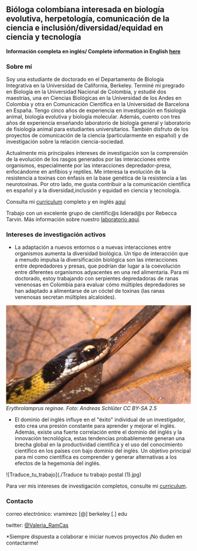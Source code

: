 
## Bióloga colombiana interesada en biología evolutiva, herpetología, comunicación de la ciencia e inclusión/diversidad/equidad en ciencia y tecnología

**Información completa en inglés/ Complete information in English [here](../index.md)**

### Sobre mí

Soy una estudiante de doctorado en el Departamento de Biología Integrativa en la Universidad de California, Berkeley. Terminé mi pregrado en Biología en la Universidad Nacional de Colombia, y estudié dos maestrías, una en Ciencias Biológicas en la Universidad de los Andes en Colombia y otra en Comunicación Científica en la Universidad de Barcelona en España. Tengo cinco años de experiencia en investigación en fisiología animal, biología evolutiva y biología molecular. Además, cuento con tres años de experiencia enseñando laboratorio de biología general y laboratorio de fisiología animal para estudiantes universitarios. También disfruto de los proyectos de comunicación de la ciencia (particularmente en español) y de investigación sobre la relación ciencia-sociedad.

Actualmente mis principales intereses de investigación son la comprensión de la evolución de los rasgos generados por las interacciones entre organismos, especialmente por las interacciones depredador-presa, enfocándome en anfibios y reptiles. Me interesa la evolución de la resistencia a toxinas con énfasis en la base genética de la resistencia a las neurotoxinas. Por otro lado, me gusta contribuir a la comunicación científica en español y a la diversidad,inclusión y equidad en ciencia y tecnología. 

Consulta mi [curriculum](./Spanish_content/curriculum_es.md) completo y en inglés [aquí](./curriculum.md)

Trabajo con un excelente grupo de científic@s liderad@s por Rebecca Tarvin. Más información sobre nuestro [laboratorio aquí](https://www.tarvinlab.org/).

### Intereses de investigación activos

- La adaptación a nuevos entornos o a nuevas interacciones entre organismos aumenta la diversidad biológica. Un tipo de interacción que a menudo impulsa la diversificación biológica son las interacciones entre depredadores y presas, que podrían dar lugar a la coevolución entre diferentes organismos adyacentes en una red alimentaria. Para mi doctorado, estoy trabajando con serpientes depredadoras de ranas venenosas en Colombia para evaluar cómo múltiples depredadores se han adaptado a alimentarse de un cóctel de toxinas (las ranas venenosas secretan múltiples alcaloides).

![Erythrolamprus_reginae](./Liophis_reginae.jpg) _Erythrolamprus reginae. Foto: Andreas Schlüter CC BY-SA 2.5_

- El dominio del inglés influye en el "éxito" individual de un investigador, esto crea una presión constante para aprender y mejorar el inglés. Además, existe una fuerte correlación entre el dominio del inglés y la innovación tecnológica, estas tendencias probablemente generan una brecha global en la productividad científica y el uso del conocimiento científico en los países con bajo dominio del inglés. Un objetivo principal para mí como científica es comprender y generar alternativas a los efectos de la hegemonía del inglés.

![Traduce_tu_trabajo](./Traduce tu trabajo postal (1).jpg)

Para ver mis intereses de investigación completos, consulte mi [curriculum](./Spanish_content/curriculum_es.md).

### Contacto
correo electrónico: vramirezc [@] berkeley [.] edu

twitter: [@Valeria_RamCas](https://twitter.com/Valeria_RamCas)

*Siempre dispuesta a colaborar e iniciar nuevos proyectos ¡No duden en contactarme!
